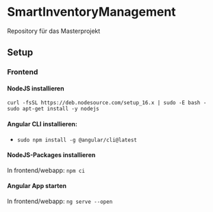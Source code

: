 # SmartInventoryManagement
Repository für das Masterprojekt




## Setup

### Frontend
#### NodeJS installieren
```
curl -fsSL https://deb.nodesource.com/setup_16.x | sudo -E bash -
sudo apt-get install -y nodejs
```

#### Angular CLI installieren:
- `sudo npm install -g @angular/cli@latest`

#### NodeJS-Packages installieren
In frontend/webapp: `npm ci`

#### Angular App starten
In frontend/webapp: `ng serve --open`
